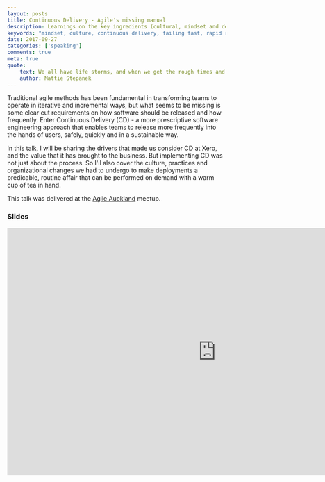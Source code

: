 ```yaml
---
layout: posts
title: Continuous Delivery - Agile's missing manual
description: Learnings on the key ingredients (cultural, mindset and development practices) required to achieve Continuous Delivery
keywords: "mindset, culture, continuous delivery, failing fast, rapid recovery"
date: 2017-09-27
categories: ['speaking']
comments: true
meta: true
quote:
    text: We all have life storms, and when we get the rough times and we recover from them, we should celebrate that we got through it. No matter how bad it may seem, there's always something beautiful that you can find.
    author: Mattie Stepanek
---
```


Traditional agile methods has been fundamental in transforming teams to operate in iterative and incremental ways, 
but what seems to be missing is some clear cut requirements on how software should be released and how frequently. 
Enter Continuous Delivery (CD) - a more prescriptive software engineering approach that enables teams to release 
more frequently into the hands of users, safely, quickly and in a sustainable way.

In this talk, I will be sharing the drivers that made us consider CD at Xero, and the value that it has brought 
to the business. But implementing CD was not just about the process. So I'll also cover the culture, practices and 
organizational changes we had to undergo to make deployments a predicable, routine affair that can be performed on 
demand with a warm cup of tea in hand.

This talk was delivered at the [Agile Auckland][1] meetup.

### Slides
<iframe src="https://docs.google.com/a/xero.com/presentation/d/e/2PACX-1vT5l0rpK_ry1D3uBx2-wIt9_way9-LOCWOwCgKNjHi_NHnrS4-eOak7yVxQWO0rv73iZImA-o9pBZwV/embed?start=false&loop=false&delayms=3000" frameborder="0" width="960" height="569" allowfullscreen="true" mozallowfullscreen="true" webkitallowfullscreen="true"></iframe>

<script async class="speakerdeck-embed" data-id="ac1da43f3e6945cb9851ad1e58c7f446" data-ratio="1.77777777777778" src="//speakerdeck.com/assets/embed.js"></script>

[1]: https://www.meetup.com/Agile-Auckland/events/243512759/
